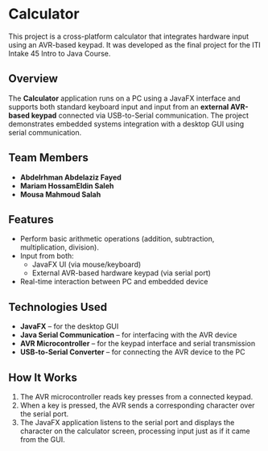 # Calculator

This project is a cross-platform calculator that integrates hardware input using an AVR-based keypad. It was developed as the final project for the ITI Intake 45 Intro to Java Course.

## Overview

The **Calculator** application runs on a PC using a JavaFX interface and supports both standard keyboard input and input from an **external AVR-based keypad** connected via USB-to-Serial communication. The project demonstrates embedded systems integration with a desktop GUI using serial communication.

## Team Members

- **Abdelrhman Abdelaziz Fayed**
- **Mariam HossamEldin Saleh**
- **Mousa Mahmoud Salah**

## Features

- Perform basic arithmetic operations (addition, subtraction, multiplication, division).
- Input from both:
  - JavaFX UI (via mouse/keyboard)
  - External AVR-based hardware keypad (via serial port)
- Real-time interaction between PC and embedded device

## Technologies Used

- **JavaFX** – for the desktop GUI
- **Java Serial Communication** – for interfacing with the AVR device
- **AVR Microcontroller** – for the keypad interface and serial transmission
- **USB-to-Serial Converter** – for connecting the AVR device to the PC

## How It Works

1. The AVR microcontroller reads key presses from a connected keypad.
2. When a key is pressed, the AVR sends a corresponding character over the serial port.
3. The JavaFX application listens to the serial port and displays the character on the calculator screen, processing input just as if it came from the GUI.
